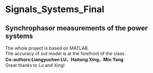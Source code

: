 # Signals_Systems_Final
## Synchrophasor measurements of the power systems
The whole project is based on MATLAB.  
The accuracy of out model is at the forefront of the class.  
**Co-authors:Liangyuchen LU、Haitong Xing、Min Yang**  
Great thanks to Lu and Xing!
